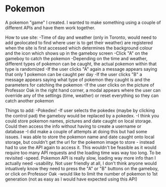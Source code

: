 # Pokemon

A pokemon "game" I created. I wanted to make something using a couple of different APIs and have them work together. 

How to use site:
-Time of day and weather (only in Toronto, would need to add geolocated to find where user is to get their weather) are registered when the site is first accessed which determines the background colour and the icon which shows up in the gameboy screen
-Click "A" on the gameboy to catch the pokemon
-Depending on the time and weather, different types of pokemon can be caught, the actual pokemon within that type is randomized
-If the user clicks "A" again a message appears saying that only 1 pokemon can be caught per day 
-If the user clicks "B" a message appears saying what type of pokemon they caught is and the parameters for catching the pokemon
-If the user clicks on the picture of Professor Oak in the right hand corner, a modal appears where the user can override any of the settings (time, weather) or reset everything so they can catch another pokemon


Things to add:
-Pokedex! 
  -If user selects the pokedex (maybe by clicking the control pad) the gameboy would be replaced by a pokedex. 
  -I think you could store pokemon names, pictures and date caught on local storage. Could then access the info without having to create a username or database
    -I did make a couple of attempts at doing this but had some issues. I was able to store the pokemon name and date caught onto local storage, but couldn't get the url for the pokemon image to store - instead had to use the API again to access it. This wouldn't be feasible as it would require too many API requests and the loading time was way too long. To be revisited
-speed. Pokemon API is really slow, loading way more info than I actually need
-usability. Not user friendly at all, I don't think anyone would intuatively know they need to press the "A" or "B" buttons on the gameboy, or click on Professor Oak
-would like to limit the number of pokemon to 1st generation (not as easy as I would have expected using this API)
